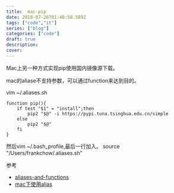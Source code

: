```yaml
---
title:  mac-pip
date: 2018-07-26T01:48:58.589Z
tags: ["code","it"]
series: ["blog"]
categories: ["code"]
draft: true
description:
cover: 
---
```


Mac上另一种方式实现pip使用国内镜像源下载。

mac的aliase不支持参数，可以通过function来达到目的。

vim ~/.aliases.sh
```
function pip(){
    if test "$1" = "install";then
        pip2 "$@" -i https://pypi.tuna.tsinghua.edu.cn/simple
    else
        pip2 "$@"
    fi
}
```
然后vim ~/.bash_profile,最后一行加入。
source "/Users/frankchow/.aliases.sh"

参考
- [aliases-and-functions](https://ashleynolan.co.uk/blog/beginners-guide-to-terminal-aliases-and-functions)
- [mac下使用alias](https://www.jianshu.com/p/633a30e5d777)